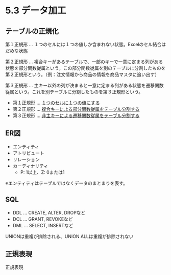 # 5.3 データ加工

## テーブルの正規化

第１正規形 ... １つのセルには１つの値しか含まれない状態。Excelのセル結合はだめな状態

第２正規形 ... 複合キーがあるテーブルで、一部のキーで一意に定まる列がある状態を部分関数従属という。この部分関数従属を別のテーブルに分割したものを第２正規形という。（例：注文情報から商品の情報を商品マスタに追い出す）

第３正規形 ... 主キー以外の列が決まると一意に定まる列がある状態を遷移関数従属という。これを別テーブルに分割したものを第３正規形という。

- 第１正規形 ... <u>１つのセルに１つの値にする</u>
- 第２正規形 ... <u>複合キーによる部分関数従属をテーブル分割する</u>
- 第３正規形 ... <u>非主キーによる遷移関数従属をテーブル分割する</u>

## ER図

- エンティティ
- アトリビュート
- リレーション
- カーディナリティ
  - P: 1以上、Z: 0または1

※エンティティはテーブルではなくデータのまとまりを表す。

## SQL

- DDL ... CREATE, ALTER, DROPなど
- DCL ... GRANT, REVOKEなど
- DML ... SELECT, INSERTなど

UNIONは重複が排除される、UNION ALLは重複が排除されない

## 正規表現

正規表現

